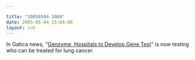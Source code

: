 ```yaml
---

title: "20050504-1004"
date: 2005-05-04 15:04:00
layout: rut
---
```


<p> In Gatica news, "<a href="http://news.findlaw.com/ap/f/66/05-03-2005/7ff7000f90cc13a7.html">Genzyme,
Hospitals to Develop Gene Test</a>" is now testing who can be
treated for lung cancer.</p>

